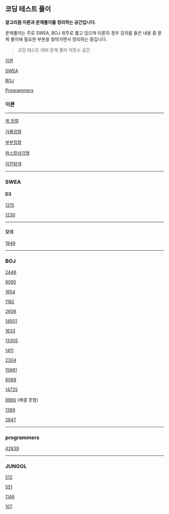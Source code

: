 ## 코딩 테스트 풀이

**알고리즘 이론과 문제풀이를 정리하는 공간입니다.**

문제풀이는 주로 SWEA, BOJ 위주로 풀고 있으며 이론의 경우 강의를 들은 내용 중 문제 풀이에 필요한 부분을 찾아가면서 정리하는 중입니다.

> 코딩 테스트 대비 문제 풀이 저장소 공간

[이론](#이론)

[SWEA](#swea)

[BOJ](#boj)

[Programmers](#programmers)

### 이론

---

[퀵 정렬](./Algo_Theory/Quick_Sort.md)

[거품정렬](./Algo_Theory/Bubble_Sort.md)

[부분집합](./Algo_Theory/부분집합.md)

[파스칼삼각형](./Algo_Theory/파스칼삼각형.md)

[이진탐색](./Algo_Theory/Binary_Search.md)

---

### SWEA



#### D3

[1215](./SWEA/d3_1215)

[1230](./SWEA/d3_1230)

---

#### 모의

[1949](./SWEA/모의_1949)

---

### BOJ

[2448](./BOJ/BOJ_2448)

[9095](./BOJ/BOJ_9095)

[1654](./BOJ/BOJ_1654)

[1182](./BOJ/BOJ_1182)

[2606](./BOJ/BOJ_2606)

[14501](./BOJ/BOJ_14501)

[1633](./BOJ/BOJ_1633)

[13305](./BOJ/BOJ_13305)

[1411](./BOJ/BOJ_1411)

[2304](./BOJ/BOJ_2304)

[15661](./BOJ/BOJ_15661)

[6068](./BOJ/BOJ_6068)

[14725](./BOJ/BOJ_14725)

[8980](./BOJ/BOJ_8980)  (해결 못함)

[1389](./BOJ/BOJ_1389)

[2847](./BOJ/BOJ_2847)



---

### programmers

[42839](./Programmers/42839_소수찾기)



---

### JUNGOL

[512](./JUNGOL/language_coder/512)

[551](./JUNGOL/language_coder/551)

[1146](./JUNGOL/beginner_coder/1146)

[107](./JUNGOL/beginner_coder/107)

